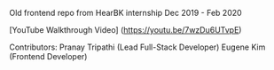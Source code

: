 Old frontend repo from HearBK internship Dec 2019 - Feb 2020

[YouTube Walkthrough Video] (https://youtu.be/7wzDu6UTvpE)

Contributors:
Pranay Tripathi (Lead Full-Stack Developer)
Eugene Kim (Frontend Developer)